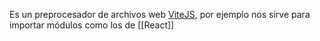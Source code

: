 Es un preprocesador de archivos web [ViteJS](https://vitejs.dev/), por ejemplo nos sirve para importar módulos como los de [[React]]